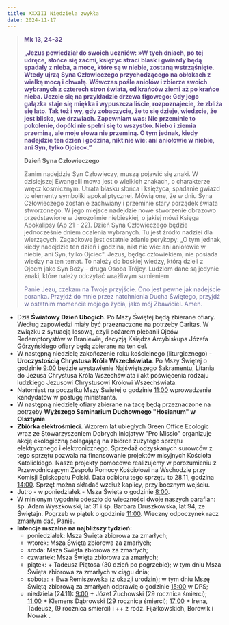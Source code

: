 ```yaml
---
title: XXXIII Niedziela zwykła
date: 2024-11-17
---
```


> **<span style="color: #5D4587;">Mk 13, 24-32 </span>**
>
> **<span style="color: #5D4587;">„Jezus powiedział do swoich uczniów: »W tych dniach, po tej udręce, słońce się zaćmi, księżyc straci blask i gwiazdy będą spadały z nieba, a moce, które są w niebie, zostaną wstrząśnięte. Wtedy ujrzą Syna Człowieczego przychodzącego na obłokach z wielką mocą i chwałą. Wówczas pośle aniołów i zbierze swoich wybranych z czterech stron świata, od krańców ziemi aż po krańce nieba. Uczcie się na przykładzie drzewa figowego: Gdy jego gałązka staje się miękka i wypuszcza liście, rozpoznajecie, że zbliża się lato. Tak też i wy, gdy zobaczycie, że to się dzieje, wiedzcie, że jest blisko, we drzwiach. Zapewniam was: Nie przeminie to pokolenie, dopóki nie spełni się to wszystko. Niebo i ziemia przeminą, ale moje słowa nie przeminą. O tym jednak, kiedy nadejdzie ten dzień i godzina, nikt nie wie: ani aniołowie w niebie, ani Syn, tylko Ojciec«.”</span>**
>
>
>
> **Dzień Syna Człowieczego**
>
> Zanim nadejdzie Syn Człowieczy, muszą pojawić się znaki. W dzisiejszej Ewangelii mowa jest o wielkich znakach, o charakterze wręcz kosmicznym. Utrata blasku słońca i księżyca, spadanie gwiazd to elementy symboliki apokaliptycznej. Mówią one, że w dniu Syna Człowieczego zostanie zachwiany i przeminie stary porządek świata stworzonego. W jego miejsce nadejdzie nowe stworzenie obrazowo przedstawione w Jerozolimie niebieskiej, o jakiej mówi Księga Apokalipsy (Ap 21 - 22). Dzień Syna Człowieczego będzie jednocześnie dniem ocalenia wybranych. Tu jest źródło nadziei dla wierzących. Zagadkowe jest ostatnie zdanie perykopy: „O tym jednak, kiedy nadejdzie ten dzień i godzina, nikt nie wie: ani aniołowie w niebie, ani Syn, tylko Ojciec". Jezus, będąc człowiekiem, nie posiada wiedzy na ten temat. To należy do boskiej wiedzy, którą dzieli z Ojcem jako Syn Boży - druga Osoba Trójcy. Ludziom dane są jedynie znaki, które należy odczytać wrażliwym sumieniem.
>
> <span style="color: #666699;">Panie Jezu, czekam na Twoje przyjście. Ono jest pewne jak nadejście poranka. Przyjdź do mnie przez natchnienia Ducha Świętego, przyjdź w ostatnim momencie mojego życia, jako mój Zbawiciel. Amen.
> &nbsp;

- Dziś **Światowy Dzień Ubogich**. Po Mszy Świętej będą zbierane ofiary. Według zapowiedzi miały być przeznaczone na potrzeby Caritas. W związku z sytuacją losową, czyli pożarem plebanii Ojców Redemptorystów w Braniewie, decyzją Księdza Arcybiskupa Józefa Górzyńskiego ofiary będą zbierane na ten cel.
- W następną niedzielę zakończenie roku kościelnego (liturgicznego) - **Uroczystością Chrystusa Króla Wszechświata**. Po Mszy Świętej o godzinie <u>9:00</u> będzie wystawienie Najświętszego Sakramentu, Litania do Jezusa Chrystusa Króla Wszechświata i akt poświęcenia rodzaju ludzkiego Jezusowi Chrystusowi Królowi Wszechświata.
- Natomiast na początku Mszy Świętej o godzinie <u>11:00</u> wprowadzenie kandydatów w posługę ministranta.
- W następną niedzielę ofiary zbierane na tacę będą przeznaczone na potrzeby **Wyższego Seminarium Duchownego "Hosianum" w Olsztynie**.
- **Zbiórka elektrośmieci.** Wzorem lat ubiegłych Green Office Ecologic wraz ze Stowarzyszeniem Dobrych Inicjatyw "Pro Missio" organizuje akcję ekologiczną polegającą na zbiórce zużytego sprzętu elektrycznego i elektronicznego. Sprzedaż odzyskanych surowców z tego sprzętu pozwala na finansowanie projektów misyjnych Kościoła Katolickiego. Nasze projekty pomocowe realizujemy w porozumieniu z Przewodniczącym Zespołu Pomocy Kościołowi na Wschodzie przy Komisji Episkopatu Polski. Data odbioru tego sprzętu to 28.11, godzina <u>14:00</u>. Sprzęt można składać wzdłuż kaplicy, przy bocznym wejściu.
- Jutro - w poniedziałek - Msza Święta o godzinie <u>8:00</u>.
- W minionym tygodniu odeszło do wieczności dwoje naszych parafian: śp. Adam Wyszkowski, lat 31 i śp. Barbara Druszkowska, lat 94, ze Świętajn. Pogrzeb w piątek o godzinie <u>11:00</u>. Wieczny odpoczynek racz zmarłym dać, Panie.
- **Intencje mszalne na najbliższy tydzień:**
  - poniedziałek: Msza Święta zbiorowa za zmarłych;
  - wtorek: Msza Święta zbiorowa za zmarłych;
  - środa: Msza Święta zbiorowa za zmarłych;
  - czwartek: Msza Święta zbiorowa za zmarłych;
  - piątek: + Tadeusz Piątosa (30 dzień po pogrzebie); w tym dniu Msza Święta zbiorowa za zmarłych w ciągu dnia;
  - sobota: + Ewa Remiszewska (z okazji urodzin); w tym dniu Mszę Świętą zbiorową za zmarłych odprawię o godzinie <u>15:00</u> w DPS;
  - niedziela (24.11): <u>9:00</u> + Józef Żuchowski (29 rocznica śmierci); <u>11:00</u> + Klemens Dąbrowski (29 rocznica śmierci); <u>17:00</u> + Irena, Tadeusz, (9 rocznica śmierci) i ++ z rodz. Fijałkowskich, Borowik i Nowak .



